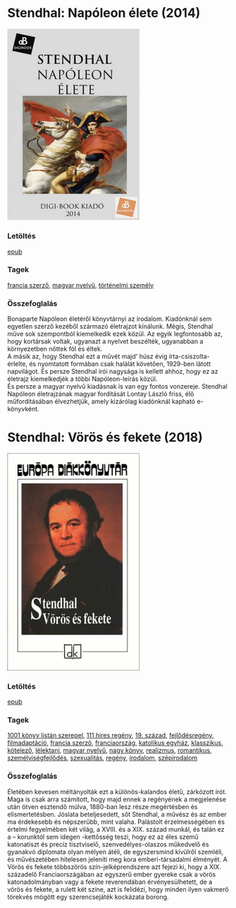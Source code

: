 # <a name="id_992">Stendhal: Napóleon élete (2014)</a>
<img src="https://github.com/BercziSandor/calibre_lib/raw/main/libs/main/Stendhal/Napoleon%20elete%20%28992%29/cover.jpg" alt="cover" width="300"/>

### Letöltés
[epub](https://github.com/BercziSandor/calibre_lib/raw/main/libs/main/Stendhal/Napoleon%20elete%20%28992%29/Napoleon%20elete%20-%20Stendhal.epub)

### Tagek
[francia szerző](https://github.com/berczisandor/calibre_lib/blob/main/libs/main/_tags/francia%20szerz%c5%91.md), [magyar nyelvű](https://github.com/berczisandor/calibre_lib/blob/main/libs/main/_tags/magyar%20nyelv%c5%b1.md), [történelmi személy](https://github.com/berczisandor/calibre_lib/blob/main/libs/main/_tags/t%c3%b6rt%c3%a9nelmi%20szem%c3%a9ly.md)

### Összefoglalás
<div>
<p>Bonaparte Napóleon életéről könyvtárnyi az irodalom. Kiadónknál sem egyetlen szerző kezéből származó életrajzot kínálunk. Mégis, Stendhal műve sok szempontból kiemelkedik ezek közül. Az egyik legfontosabb az, hogy kortársak voltak, ugyanazt a nyelvet beszélték, ugyanabban a környezetben nőttek föl és éltek.<br>A másik az, hogy Stendhal ezt a művét majd' húsz évig írta-csiszolta-érlelte, és nyomtatott formában csak halálát követően, 1929-ben látott napvilágot. És persze Stendhal írói nagysága is kellett ahhoz, hogy ez az életrajz kiemelkedjék a többi Napóleon-leírás közül.<br>És persze a magyar nyelvű kiadásnak is van egy fontos vonzereje. Stendhal Napóleon életrajzának magyar fordítását Lontay László friss, élő műfordításában élvezhetjük, amely kizárólag kiadónknál kapható e-könyvként.</p></div>


# <a name="id_562">Stendhal: Vörös és fekete (2018)</a>
<img src="https://github.com/BercziSandor/calibre_lib/raw/main/libs/main/Stendhal/Voros%20es%20fekete%20%28562%29/cover.jpg" alt="cover" width="300"/>

### Letöltés
[epub](https://github.com/BercziSandor/calibre_lib/raw/main/libs/main/Stendhal/Voros%20es%20fekete%20%28562%29/Voros%20es%20fekete%20-%20Stendhal.epub)

### Tagek
[1001 könyv listán szerepel](https://github.com/berczisandor/calibre_lib/blob/main/libs/main/_tags/1001%20k%c3%b6nyv%20list%c3%a1n%20szerepel.md), [111 híres regény](https://github.com/berczisandor/calibre_lib/blob/main/libs/main/_tags/111%20h%c3%adres%20reg%c3%a9ny.md), [19. század](https://github.com/berczisandor/calibre_lib/blob/main/libs/main/_tags/19.%20sz%c3%a1zad.md), [fejlődésregény](https://github.com/berczisandor/calibre_lib/blob/main/libs/main/_tags/fejl%c5%91d%c3%a9sreg%c3%a9ny.md), [filmadaptáció](https://github.com/berczisandor/calibre_lib/blob/main/libs/main/_tags/filmadapt%c3%a1ci%c3%b3.md), [francia szerző](https://github.com/berczisandor/calibre_lib/blob/main/libs/main/_tags/francia%20szerz%c5%91.md), [franciaország](https://github.com/berczisandor/calibre_lib/blob/main/libs/main/_tags/franciaorsz%c3%a1g.md), [katolikus egyház](https://github.com/berczisandor/calibre_lib/blob/main/libs/main/_tags/katolikus%20egyh%c3%a1z.md), [klasszikus](https://github.com/berczisandor/calibre_lib/blob/main/libs/main/_tags/klasszikus.md), [kötelező](https://github.com/berczisandor/calibre_lib/blob/main/libs/main/_tags/k%c3%b6telez%c5%91.md), [lélektani](https://github.com/berczisandor/calibre_lib/blob/main/libs/main/_tags/l%c3%a9lektani.md), [magyar nyelvű](https://github.com/berczisandor/calibre_lib/blob/main/libs/main/_tags/magyar%20nyelv%c5%b1.md), [nagy könyv](https://github.com/berczisandor/calibre_lib/blob/main/libs/main/_tags/nagy%20k%c3%b6nyv.md), [realizmus](https://github.com/berczisandor/calibre_lib/blob/main/libs/main/_tags/realizmus.md), [romantikus](https://github.com/berczisandor/calibre_lib/blob/main/libs/main/_tags/romantikus.md), [személyiségfejlődés](https://github.com/berczisandor/calibre_lib/blob/main/libs/main/_tags/szem%c3%a9lyis%c3%a9gfejl%c5%91d%c3%a9s.md), [szexualitás](https://github.com/berczisandor/calibre_lib/blob/main/libs/main/_tags/szexualit%c3%a1s.md), [regény](https://github.com/berczisandor/calibre_lib/blob/main/libs/main/_tags/reg%c3%a9ny.md), [irodalom](https://github.com/berczisandor/calibre_lib/blob/main/libs/main/_tags/irodalom.md), [szépirodalom](https://github.com/berczisandor/calibre_lib/blob/main/libs/main/_tags/sz%c3%a9pirodalom.md)

### Összefoglalás
<div>
<p>Életében ​kevesen méltányolták ezt a különös-kalandos életű, zárkózott írót. Maga is csak arra számított, hogy majd ennek a regényének a megjelenése után ötven esztendő múlva, 1880-ban lesz része megértésben és elismertetésben. Jóslata beteljesedett, sőt Stendhal, a művész és az ember ma érdekesebb és népszerűbb, mint valaha. Palástolt érzelmességében és értelmi fegyelmében két világ, a XVIII. és a XIX. század munkál, és talán ez a – korunktól sem idegen -kettősség teszi, hogy ez az éles szemű katonatiszt és precíz tisztviselő, szenvedélyes-olaszos műkedvelő és gyanakvó diplomata olyan mélyen átéli, de egyszersmind kívülről szemléli, és művészetében hitelesen jeleníti meg kora emberi-társadalmi élményét. A Vörös és fekete többszörös szín-jelképrendszere azt fejezi ki, hogy a XIX. századelő Franciaországában az egyszerű ember gyereke csak a vörös katonadolmányban vagy a fekete reverendában érvényesülhetett, de a vörös és fekete, a rulett két színe, azt is felidézi, hogy minden ilyen vakmerő törekvés mögött egy szerencsejáték kockázata borong.</p></div>


